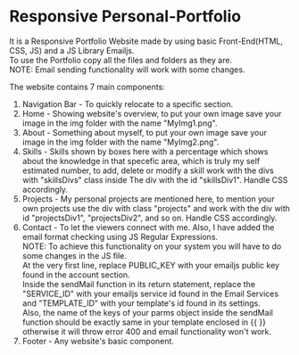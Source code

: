 # Responsive Personal-Portfolio
It is a Responsive Portfolio Website made by using basic Front-End(HTML, CSS, JS) and a JS Library Emailjs.\
To use the Portfolio copy all the files and folders as they are.\
NOTE: Email sending functionality will work with some changes.

The website contains 7 main components:
1. Navigation Bar - To quickly relocate to a specific section.
2. Home - Showing website's overview, to put your own image save your image in the img folder with the name "MyImg1.png".
3. About - Something about myself, to put your own image save your image in the img folder with the name "MyImg2.png".
4. Skills - Skills shown by boxes here with a percentage which shows about the knowledge in that specefic area, which is truly my self estimated number, to add, delete or modify a skill work with the divs with "skillsDivs" class inside The div with the id "skillsDiv1". Handle CSS accordingly.
5. Projects - My personal projects are mentioned here, to mention your own projects use the div with class "projects" and work with the div with id "projectsDiv1", "projectsDiv2", and so on. Handle CSS accordingly.
6. Contact - To let the viewers connect with me. Also, I have added the email format checking using JS Regular Expressions.\
   NOTE: To achieve this functionality on your system you will have to do some changes in the JS file.\
   At the very first line, replace PUBLIC_KEY with your emailjs public key found in the account section.\
   Inside the sendMail function in its return statement, replace the "SERVICE_ID" with your emailjs service id found in the Email Services and "TEMPLATE_ID" with your template's id found in its settings.\
   Also, the name of the keys of your parms object inside the sendMail function should be exactly same in your template enclosed in {{ }} otherwise it will throw error 400 and email functionality won't work.
8. Footer - Any website's basic component.

